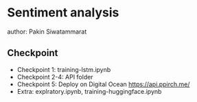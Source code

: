 # Sentiment analysis

author: Pakin Siwatammarat

## Checkpoint

- Checkpoint 1: training-lstm.ipynb
- Checkpoint 2-4: API folder
- Checkpoint 5: Deploy on Digital Ocean https://api.ppirch.me/ 
- Extra: explratory.ipynb, training-huggingface.ipynb 